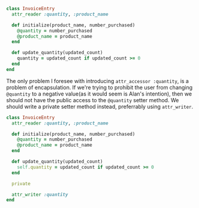 ```ruby
class InvoiceEntry
  attr_reader :quantity, :product_name

  def initialize(product_name, number_purchased)
    @quantity = number_purchased
    @product_name = product_name
  end

  def update_quantity(updated_count)
    quantity = updated_count if updated_count >= 0
  end
end
```

The only problem I foresee with introducing `attr_accessor :quantity`, is a problem of encapsulation. If we're trying to prohibit the user from changing `@quantity` to a negative value(as it would seem is Alan's intention), then we should not have the public access to the `@quantity` setter method. We should write a private setter method instead, preferrably using `attr_writer`.

```ruby
class InvoiceEntry
  attr_reader :quantity, :product_name

  def initialize(product_name, number_purchased)
    @quantity = number_purchased
    @product_name = product_name
  end

  def update_quantity(updated_count)
    self.quantity = updated_count if updated_count >= 0
  end

  private

  attr_writer :quantity
end
```
